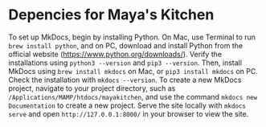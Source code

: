 # Depencies for Maya's Kitchen

To set up MkDocs, begin by installing Python. On Mac, use Terminal to run `brew install python`, and on PC, download and install Python from the official website (https://www.python.org/downloads/). Verify the installations using `python3 --version` and `pip3 --version`. Then, install MkDocs using `brew install mkdocs` on Mac, or `pip3 install mkdocs` on PC. Check the installation with `mkdocs --version`. To create a new MkDocs project, navigate to your project directory, such as `/Applications/MAMP/htdocs/mayakitchen`, and use the command `mkdocs new Documentation` to create a new project. Serve the site locally with `mkdocs serve` and open `http://127.0.0.1:8000/` in your browser to view the site.